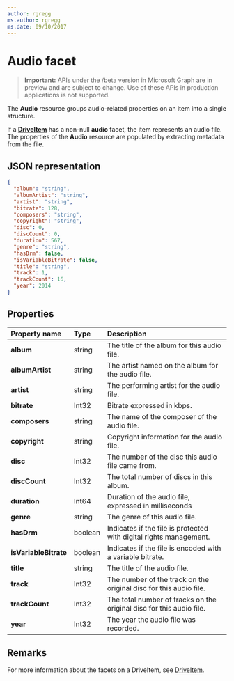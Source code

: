 ```yaml
---
author: rgregg
ms.author: rgregg
ms.date: 09/10/2017
---
```

# Audio facet

> **Important:** APIs under the /beta version in Microsoft Graph are in preview and are subject to change. Use of these APIs in production applications is not supported.

The **Audio** resource groups audio-related properties on an item into a single structure.

If a [**DriveItem**](driveitem.md) has a non-null **audio** facet, the item represents an audio file.
The properties of the **Audio** resource are populated by extracting metadata from the file. 

## JSON representation

<!-- { "blockType": "resource", "@odata.type": "microsoft.graph.audio" } -->
```json
{
  "album": "string",
  "albumArtist": "string",
  "artist": "string",
  "bitrate": 128,
  "composers": "string",
  "copyright": "string",
  "disc": 0,
  "discCount": 0,
  "duration": 567,
  "genre": "string",
  "hasDrm": false,
  "isVariableBitrate": false,
  "title": "string",
  "track": 1,
  "trackCount": 16,
  "year": 2014
}
```

## Properties

| Property name         | Type    | Description                                                          |
|:----------------------|:--------|:---------------------------------------------------------------------|
| **album**             | string  | The title of the album for this audio file.                          |
| **albumArtist**       | string  | The artist named on the album for the audio file.                    |
| **artist**            | string  | The performing artist for the audio file.                            |
| **bitrate**           | Int32   | Bitrate expressed in kbps.                                           |
| **composers**         | string  | The name of the composer of the audio file.                          |
| **copyright**         | string  | Copyright information for the audio file.                            |
| **disc**              | Int32   | The number of the disc this audio file came from.                    |
| **discCount**         | Int32   | The total number of discs in this album.                             |
| **duration**          | Int64   | Duration of the audio file, expressed in milliseconds                |
| **genre**             | string  | The genre of this audio file.                                        |
| **hasDrm**            | boolean | Indicates if the file is protected with digital rights management.   |
| **isVariableBitrate** | boolean | Indicates if the file is encoded with a variable bitrate.            |
| **title**             | string  | The title of the audio file.                                         |
| **track**             | Int32   | The number of the track on the original disc for this audio file.    |
| **trackCount**        | Int32   | The total number of tracks on the original disc for this audio file. |
| **year**              | Int32   | The year the audio file was recorded.                                |

[item-resource]: ../resources/driveitem.md

## Remarks

For more information about the facets on a DriveItem, see [DriveItem](driveitem.md).

<!-- {
  "type": "#page.annotation",
  "description": "The audio facet provides information about music or audio metadata.",
  "keywords": "music,audio,metadata,onedrive",
  "section": "documentation",
  "tocPath": "Facets/Audio"
} -->
